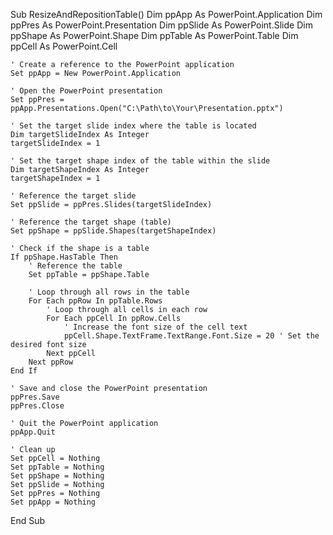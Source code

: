 Sub ResizeAndRepositionTable()
    Dim ppApp As PowerPoint.Application
    Dim ppPres As PowerPoint.Presentation
    Dim ppSlide As PowerPoint.Slide
    Dim ppShape As PowerPoint.Shape
    Dim ppTable As PowerPoint.Table
    Dim ppCell As PowerPoint.Cell
    
    ' Create a reference to the PowerPoint application
    Set ppApp = New PowerPoint.Application
    
    ' Open the PowerPoint presentation
    Set ppPres = ppApp.Presentations.Open("C:\Path\to\Your\Presentation.pptx")
    
    ' Set the target slide index where the table is located
    Dim targetSlideIndex As Integer
    targetSlideIndex = 1
    
    ' Set the target shape index of the table within the slide
    Dim targetShapeIndex As Integer
    targetShapeIndex = 1
    
    ' Reference the target slide
    Set ppSlide = ppPres.Slides(targetSlideIndex)
    
    ' Reference the target shape (table)
    Set ppShape = ppSlide.Shapes(targetShapeIndex)
    
    ' Check if the shape is a table
    If ppShape.HasTable Then
        ' Reference the table
        Set ppTable = ppShape.Table
        
        ' Loop through all rows in the table
        For Each ppRow In ppTable.Rows
            ' Loop through all cells in each row
            For Each ppCell In ppRow.Cells
                ' Increase the font size of the cell text
                ppCell.Shape.TextFrame.TextRange.Font.Size = 20 ' Set the desired font size
            Next ppCell
        Next ppRow
    End If
    
    ' Save and close the PowerPoint presentation
    ppPres.Save
    ppPres.Close
    
    ' Quit the PowerPoint application
    ppApp.Quit
    
    ' Clean up
    Set ppCell = Nothing
    Set ppTable = Nothing
    Set ppShape = Nothing
    Set ppSlide = Nothing
    Set ppPres = Nothing
    Set ppApp = Nothing
End Sub
